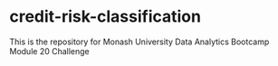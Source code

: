 # credit-risk-classification
This is the repository for Monash University Data Analytics Bootcamp Module 20 Challenge
